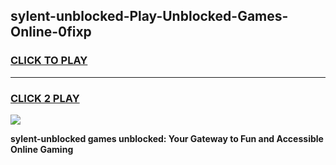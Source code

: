 
## sylent-unblocked-Play-Unblocked-Games-Online-0fixp
<h3>
<a href="https://premium76.site?title=sylent-unblocked&ref=25A">CLICK TO PLAY</a></h3>
<hr>

<h3>
<a href="https://premium76.site?title=sylent-unblocked&ref=25A">CLICK 2 PLAY</a>
  
</h3>

<a href="https://premium76.site?title=sylent-unblocked&ref=25A"><img src="https://clearcache.store/games.png"></a>


**sylent-unblocked games unblocked: Your Gateway to Fun and Accessible Online Gaming**
